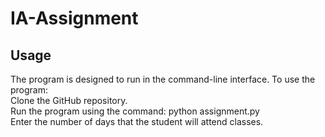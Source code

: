 # IA-Assignment
## Usage
The program is designed to run in the command-line interface. To use the program:
<br>Clone the GitHub repository.
<br>Run the program using the command: python assignment.py
<br>Enter the number of days that the student will attend classes.
